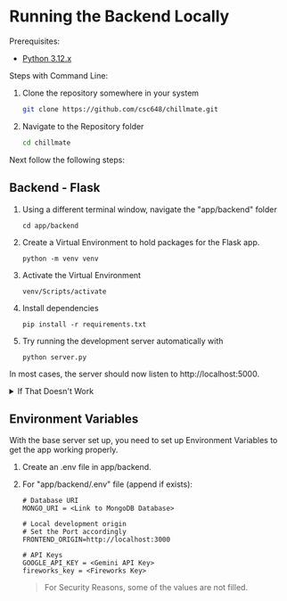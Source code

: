 # Running the Backend Locally

Prerequisites:

- [Python 3.12.x](https://www.python.org/downloads/)

Steps with Command Line:

1. Clone the repository somewhere in your system

   ```bash
   git clone https://github.com/csc648/chillmate.git
   ```

2. Navigate to the Repository folder

   ```bash
   cd chillmate
   ```

Next follow the following steps:

## Backend - Flask
  
1. Using a different terminal window, navigate the "app/backend" folder

   ```console
   cd app/backend
   ```

2. Create a Virtual Environment to hold packages for the Flask app.

   ```console
   python -m venv venv
   ```

3. Activate the Virtual Environment

   ```console
   venv/Scripts/activate
   ```

4. Install dependencies

   ```console
   pip install -r requirements.txt
   ```

5. Try running the development server automatically with

   ```console
   python server.py
   ```

In most cases, the server should now listen to http://localhost:5000.

<details>
  
<summary>If That Doesn't Work</summary>

If there are port conflicts, try configuring the Flask App with Environment Variables:

1. Create a new file called .env and place it in the backend folder beside requirements.txt

  ```dotenv
  FLASK_APP=server
  FLASK_ENV=development
  FLASK_DEBUG=1
  FLASK_RUN_PORT=5050
  ```

2. Then run the development server with

  ```console
  flask run
  ```

</details>

## Environment Variables

With the base server set up, you need to set up Environment Variables to get the app working properly.

1. Create an .env file in app/backend.
2. For "app/backend/.env" file (append if exists):

   ```dotenv
   # Database URI
   MONGO_URI = <Link to MongoDB Database>

   # Local development origin
   # Set the Port accordingly
   FRONTEND_ORIGIN=http://localhost:3000

   # API Keys
   GOOGLE_API_KEY = <Gemini API Key>
   fireworks_key = <Fireworks Key>
   ```

   > For Security Reasons, some of the values are not filled.
